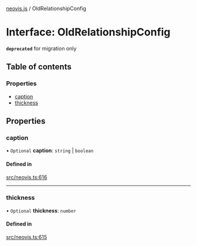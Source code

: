 [neovis.js](../README.md) / OldRelationshipConfig

# Interface: OldRelationshipConfig

**`deprecated`** for migration only

## Table of contents

### Properties

- [caption](OldRelationshipConfig.md#caption)
- [thickness](OldRelationshipConfig.md#thickness)

## Properties

### caption

• `Optional` **caption**: `string` \| `boolean`

#### Defined in

[src/neovis.ts:616](https://github.com/thebestnom/neovis.js/blob/441899a/src/neovis.ts#L616)

___

### thickness

• `Optional` **thickness**: `number`

#### Defined in

[src/neovis.ts:615](https://github.com/thebestnom/neovis.js/blob/441899a/src/neovis.ts#L615)
